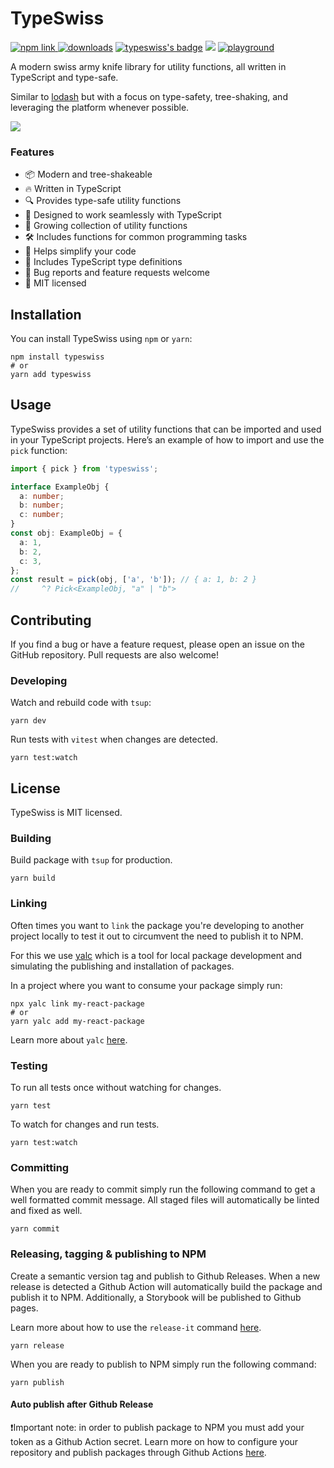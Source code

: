 # TypeSwiss

<a href="https://www.npmjs.com/package/typeswiss"><img src="https://img.shields.io/npm/v/typeswiss?color=blue" alt="npm link" target="_blank" />
</a>
<a href="https://www.npmjs.com/package/typeswiss" target="_blank"><img src="https://img.shields.io/npm/dm/typeswiss" alt="downloads" /></a>
[![typeswiss's badge](https://deno.bundlejs.com/?q=typeswiss&config={%22analysis%22:undefined}&badge=)](https://bundlejs.com/?q=typeswiss)
<img src="https://img.shields.io/npm/l/typeswiss" />
<a href="https://tsplay.dev/NB8v4W" target="_blank"><img src="https://img.shields.io/badge/%F0%9F%9A%80-playground-yellow" alt="playground" /></a>

A modern swiss army knife library for utility functions, all written in TypeScript and type-safe.

Similar to [lodash](https://lodash.com/) but with a focus on type-safety, tree-shaking, and leveraging the platform whenever possible.

<a href="https://tsplay.dev/WG8x9w" target="_blank">
<img src="https://media.cleanshot.cloud/media/50300/qyUgKKcJGkmQiJXvSd96ubqTBJbh2eOtPappe1nB.jpeg?Expires=1682813477&Signature=NWwMfbN7M9sOl5QR8ymCQ9kwS~tLYzWuxYCGPc93TKGMvQpseAPfRtc7KdRww08PA1Epl33-yvsUQgrzodMAVGKWVGEhQ-PkC0IVA9crte5OTvgNRvOK~MfXAabi1B2oJx90ugYn4Dc9N-Xybz1L3pBhBLQfimKT4-voNvQZu4uDlVpYJaXbKytiSrE2nvSimewB5k7a11IiHDKt74Z3BIrhhsEqXH3FKhU96V1rhSzraM4boUMaQJn2CWDyYRfan4l71wRZiBzu5w3VvSkkSNMpr1Y6WEmjQe2-mblkvf21KzKEDHfW7T4WoS0DFK1-rLXgJyHjMLHDwOCo16LgIA__&Key-Pair-Id=K269JMAT9ZF4GZ" />
</a>

### Features

- 📦 Modern and tree-shakeable
- 🔥 Written in TypeScript
- 🔍 Provides type-safe utility functions
- 🤖 Designed to work seamlessly with TypeScript
- 🌱 Growing collection of utility functions
- 🛠️ Includes functions for common programming tasks
- 🧰 Helps simplify your code
- 🤝 Includes TypeScript type definitions
- 🐞 Bug reports and feature requests welcome
- 📝 MIT licensed

## Installation

You can install TypeSwiss using `npm` or `yarn`:

```console
npm install typeswiss
# or
yarn add typeswiss
```

## Usage

TypeSwiss provides a set of utility functions that can be imported and used in your TypeScript projects. Here’s an example of how to import and use the `pick` function:

```ts
import { pick } from 'typeswiss';

interface ExampleObj {
  a: number;
  b: number;
  c: number;
}
const obj: ExampleObj = {
  a: 1,
  b: 2,
  c: 3,
};
const result = pick(obj, ['a', 'b']); // { a: 1, b: 2 }
//     ^? Pick<ExampleObj, "a" | "b">
```

## Contributing

If you find a bug or have a feature request, please open an issue on the GitHub repository. Pull requests are also welcome!

### Developing

Watch and rebuild code with `tsup`:

```console
yarn dev
```

Run tests with `vitest` when changes are detected.

```console
yarn test:watch
```

## License

TypeSwiss is MIT licensed.

### Building

Build package with `tsup` for production.

```console
yarn build
```

### Linking

Often times you want to `link` the package you're developing to another project locally to test it out to circumvent the need to publish it to NPM.

For this we use [yalc](https://github.com/wclr/yalc) which is a tool for local package development and simulating the publishing and installation of packages.

In a project where you want to consume your package simply run:

```console
npx yalc link my-react-package
# or
yarn yalc add my-react-package
```

Learn more about `yalc` [here](https://github.com/wclr/yalc).

### Testing

To run all tests once without watching for changes.

```console
yarn test
```

To watch for changes and run tests.

```
yarn test:watch
```

### Committing

When you are ready to commit simply run the following command to get a well formatted commit message. All staged files will automatically be linted and fixed as well.

```console
yarn commit
```

### Releasing, tagging & publishing to NPM

Create a semantic version tag and publish to Github Releases. When a new release is detected a Github Action will automatically build the package and publish it to NPM. Additionally, a Storybook will be published to Github pages.

Learn more about how to use the `release-it` command [here](https://github.com/release-it/release-it).

```console
yarn release
```

When you are ready to publish to NPM simply run the following command:

```console
yarn publish
```

#### Auto publish after Github Release

❗Important note: in order to publish package to NPM you must add your token as a Github Action secret. Learn more on how to configure your repository and publish packages through Github Actions [here](https://docs.github.com/en/actions/publishing-packages/publishing-nodejs-packages).
